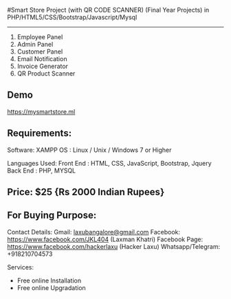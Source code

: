 #Smart Store Project (with QR CODE SCANNER)
(Final Year Projects) in PHP/HTML5/CSS/Bootstrap/Javascript/Mysql
______________________________________
1. Employee Panel
2. Admin Panel
3. Customer Panel
4. Email Notification
5. Invoice Generator
6. QR Product Scanner

Demo
-------------
https://mysmartstore.ml


Requirements:
-------------------------
Software: XAMPP
OS : Linux / Unix / Windows 7 or Higher 


Languages Used:
Front End : HTML, CSS, JavaScript, Bootstrap, Jquery
Back End : PHP, MYSQL


Price:
$25 {Rs 2000 Indian Rupees}
-------------------------------------------------------------------------------------------------------------------------------------------


For Buying Purpose:
-----------------------------------------------
Contact Details:
Gmail:      laxubangalore@gmail.com
Facebook:      https://www.facebook.com/JKL404 (Laxman Khatri)
Facebook Page: https://www.facebook.com/hackerlaxu (Hacker Laxu)
Whatsapp/Telegram: +918210704573


Services:
* Free online Installation
* Free online Upgradation
